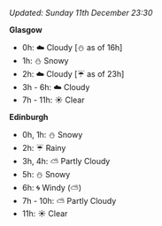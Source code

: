 *Updated: Sunday 11th December 23:30*

**Glasgow**

* 0h: :cloud: Cloudy [:snowman: as of 16h]
* 1h: :snowman: Snowy
* 2h: :cloud: Cloudy [:umbrella: as of 23h]
* 3h - 6h: :cloud: Cloudy
* 7h - 11h: :sunny: Clear

**Edinburgh**

* 0h, 1h: :snowman: Snowy
* 2h: :umbrella: Rainy
* 3h, 4h: :partly_sunny: Partly Cloudy
* 5h: :snowman: Snowy
* 6h: :cyclone: Windy (:partly_sunny:)
* 7h - 10h: :partly_sunny: Partly Cloudy
* 11h: :sunny: Clear
